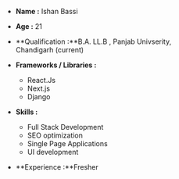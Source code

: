 *   **Name :** Ishan Bassi
*   **Age :** 21
*   **Qualification :**B.A. LL.B , Panjab Univserity,  
    Chandigarh (current)
*   **Frameworks / Libraries :**
    
    *   React.Js
    *   Next.js
    *   Django
    
*   **Skills :**
    
    *   Full Stack Development
    *   SEO optimization
    *   Single Page Applications
    *   UI development
    
*   **Experience :**Fresher